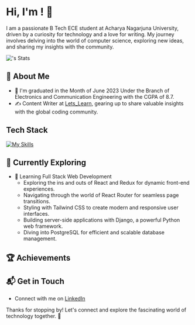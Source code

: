 
# Hi, I'm <Nani Rongali>! 👋

I am a passionate B Tech ECE student at Acharya Nagarjuna University, driven by a curiosity for technology and a love for writing. My journey involves delving into the world of computer science, exploring new ideas, and sharing my insights with the community.

![<NaniRongali>'s Stats](https://github-readme-stats.vercel.app/api?username=<NaniRongali>&theme=vue-dark&show_icons=true&hide_border=true&count_private=true)

## 🚀 About Me

- 🔭 I'm graduated in the Month of June 2023 Under the Branch of Electronics and Communication Engineering with the CGPA of 8.7.
- ✍️ Content Writer at [Lets_Learn](https://www.youtube.com/@Nani_Rongali), gearing up to share valuable insights with the global coding community.

## Tech Stack
[![My Skills](https://skillicons.dev/icons?i=js,html,css,react,java,springboot,figma,bootstrap,git,github,mongodb,mysql,postman&perline=3)](https://skillicons.dev)

## 🌱 Currently Exploring

- 🚀 Learning Full Stack Web Development
  - Exploring the ins and outs of React and Redux for dynamic front-end experiences.
  - Navigating through the world of React Router for seamless page transitions.
  - Styling with Tailwind CSS to create modern and responsive user interfaces.
  - Building server-side applications with Django, a powerful Python web framework.
  - Diving into PostgreSQL for efficient and scalable database management.

 ## 🏆 Achievements
 



## 📬 Get in Touch

- Connect with me on [LinkedIn](https://www.linkedin.com/in/nani-rongali-4452a7226/)

Thanks for stopping by! Let's connect and explore the fascinating world of technology together. 🚀
